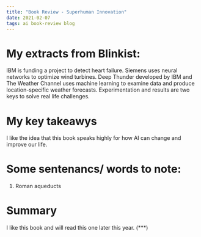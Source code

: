```yaml
---
title: "Book Review - Superhuman Innovation"
date: 2021-02-07
tags: ai book-review blog 
---
```


# My extracts from Blinkist:
IBM is funding a project to detect heart failure. Siemens uses neural networks to optimize wind turbines. Deep Thunder developed by IBM and The Weather Channel uses machine learning to examine data and produce location-specific weather forecasts. Experimentation and results are two keys to solve real life challenges. 

# My key takeawys
I like the idea that this book speaks highly for how AI can change and improve our life. 


# Some sentenancs/ words to note:
1. Roman aqueducts


# Summary
I like this book and will read this one later this year. (***)

